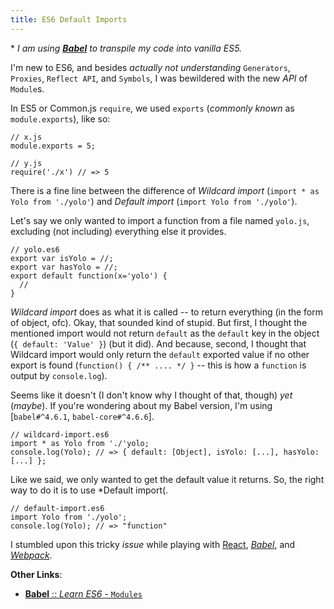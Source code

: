 ```yaml
---
title: ES6 Default Imports
---
```


\* *I am using [**Babel**](http://babeljs.io/) to transpile my code into vanilla ES5.*

I'm new to ES6, and besides *actually not understanding* `Generators`, `Proxies`, `Reflect API`, and `Symbols`, I was bewildered with the new *API* of `Module`s.

In ES5 or Common.js `require`, we used `exports` (*commonly known* as `module.exports`), like so:

```
// x.js
module.exports = 5;

// y.js
require('./x') // => 5
```

There is a fine line between the difference of *Wildcard import* (`import * as Yolo from './yolo'`) and *Default import* (`import Yolo from './yolo'`).

Let's say we only wanted to import a function from a file named `yolo.js`, excluding (not including) everything else it provides.

```es6
// yolo.es6
export var isYolo = //;
export var hasYolo = //;
export default function(x='yolo') {
  //
}
```

*Wildcard import* does as what it is called -- to return everything (in the form of object, ofc). Okay, that sounded kind of stupid. But first, I thought the mentioned import would not return `default` as the `default` key in the object (`{ default: 'Value' }`) (but it did). And because, second, I thought that Wildcard import would only return the `default` exported value if no other export is found (`function() { /** .... */ }` -- this is how a `function` is output by `console.log`).

Seems like it doesn't (I don't know why I thought of that, though) *yet* (*maybe*). If you're wondering about my Babel version, I'm using [`babel#^4.6.1`, `babel-core#^4.6.6`].

```es6
// wildcard-import.es6
import * as Yolo from './'yolo;
console.log(Yolo); // => { default: [Object], isYolo: [...], hasYolo: [...] };
```

Like we said, we only wanted to get the default value it returns. So, the right way to do it is to use *Default import(.

```es6
// default-import.es6
import Yolo from './yolo';
console.log(Yolo); // => "function"
```

I stumbled upon this tricky *issue* while playing with [React](https://github.com/facebook/react), [*Babel*](https://github.com/babel/babel), and [*Webpack*](https://github.com/webpack/webpack).

**Other Links**:

- [**Babel** :: *Learn ES6* - `Modules`](http://babeljs.io/docs/learn-es6/#modules)
